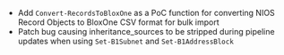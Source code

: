 - Add `Convert-RecordsToBloxOne` as a PoC function for converting NIOS Record Objects to BloxOne CSV format for bulk import
- Patch bug causing inheritance_sources to be stripped during pipeline updates when using `Set-B1Subnet` and `Set-B1AddressBlock`
